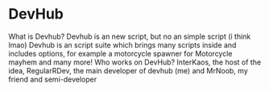 # DevHub
What is Devhub?
Devhub is an new script, but no an simple script (i think lmao)
Devhub is an script suite which brings many scripts inside and includes options, for example a motorcycle spawner for Motorcycle mayhem and many more!
Who works on DevHub? InterKaos, the host of the idea, RegularRDev, the main developer of devhub (me) and MrNoob, my friend and semi-developer
